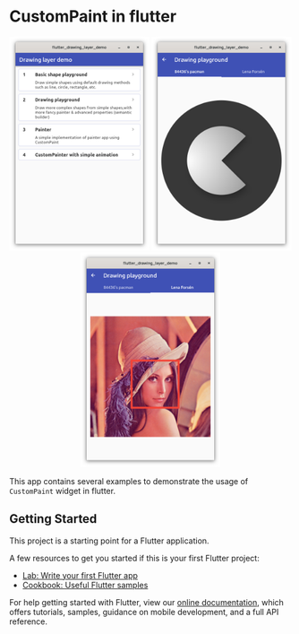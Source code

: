 # CustomPaint in flutter

<p align="center">
    <img src="assets/home.png" width="250" alt="home page of the app"/>
    <img src="assets/example2_1.png" width="250" alt="home page of the app"/>
    <img src="assets/example2_2.png" width="250" alt="home page of the app"/>
</p>

This app contains several examples to demonstrate the usage of `CustomPaint` widget in flutter.

## Getting Started

This project is a starting point for a Flutter application.

A few resources to get you started if this is your first Flutter project:

- [Lab: Write your first Flutter app](https://flutter.dev/docs/get-started/codelab)
- [Cookbook: Useful Flutter samples](https://flutter.dev/docs/cookbook)

For help getting started with Flutter, view our
[online documentation](https://flutter.dev/docs), which offers tutorials,
samples, guidance on mobile development, and a full API reference.
